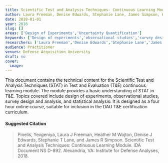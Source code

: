 ```yaml
---
title: Scientific Test and Analysis Techniques- Continuous Learning Module
author: Laura Freeman, Denise Edwards, Stephanie Lane, James Simpson, Heather Wojton
date: 2018-01-01
year: 2018
slug: []
areas: ['Design of Experiments','Uncertainty Quantification']
keywords: ['Design of experiments','observational studies','survey design and analysis','statistical analysis','Defense Acquisition University (DAU)']
researchers: ['Laura Freeman','Denise Edwards','Stephanie Lane','James Simpson','Heather Wojton']
audience: Practitioner
venues: Defense Acquisition University
draft: no
cover:
  image: 
---
```




This document contains the technical content for the Scientific Test and Analysis Techniques (STAT) in Test and Evaluation (T&E) continuous learning module. The module provides a basic understanding of STAT in T&E. Topics covered include design of experiments, observational studies, survey design and analysis, and statistical analysis. It is designed as a four hour online course, suitable for inclusion in the DAU T&E certification curriculum.

#### Suggested Citation
> Pinelis, Yevgeniya, Laura J Freeman, Heather M Wojton, Denise J Edwards, Stephanie T Lane, and James R Simpson. Scientific Test and Analysis Techniques: Continuous Learning Module. IDA  Document NS D-892. Alexandria, VA: Institute for Defense Analyses, 2018.






